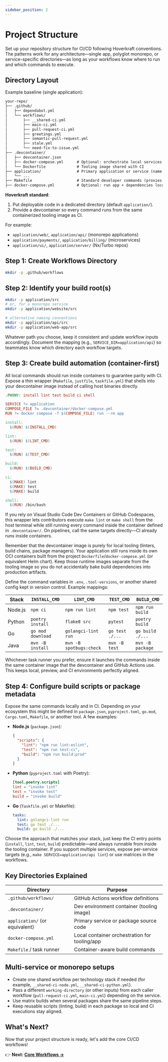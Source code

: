 ```yaml
---
sidebar_position: 2
---
```


# Project Structure

Set up your repository structure for CI/CD following Hoverkraft conventions. The patterns work for any architecture—single app, polyglot monorepo, or service-specific directories—as long as your workflows know where to run and which commands to execute.

## Directory Layout

Example baseline (single application):

```txt
your-repo/
├── .github/
│   ├── dependabot.yml
│   └── workflows/
│       ├── __shared-ci.yml
│       ├── main-ci.yml
│       ├── pull-request-ci.yml
│       ├── greetings.yml
│       ├── semantic-pull-request.yml
│       ├── stale.yml
│       └── need-fix-to-issue.yml
├── .devcontainer/
│   ├── devcontainer.json
│   ├── docker-compose.yml      # Optional: orchestrate local services
│   └── Dockerfile              # Tooling image shared with CI
├── application/                # Primary application or service (name it however you like)
│   └── ...
├── Makefile                    # Standard developer commands (proxies to containers)
├── docker-compose.yml          # Optional: run app + dependencies locally via containers
```

**Hoverkraft standard**:

1. Put deployable code in a dedicated directory (default `application/`).
2. Provide a devcontainer so every command runs from the same containerized tooling image as CI.

For example:

- `application/web/`, `application/api/` (monorepo applications)
- `application/payments/`, `application/billing/` (microservices)
- `application/ui/`, `application/server/` (Nx/Turbo repos)

## Step 1: Create Workflows Directory

```bash
mkdir -p .github/workflows
```

## Step 2: Identify your build root(s)

```bash
mkdir -p application/src
# or, for a monorepo service
mkdir -p application/website/src

# alternative naming conventions
mkdir -p application/api/src
mkdir -p application/web-app/src
```

Whatever path you choose, keep it consistent and update workflow inputs accordingly. Document the mapping (e.g., `SERVICE_DIR=application/api`) so teammates know which directory each workflow targets.

## Step 3: Create build automation (container-first)

All local commands should run inside containers to guarantee parity with CI. Expose a thin wrapper (`Makefile`, `justfile`, `taskfile.yml`) that shells into your devcontainer image instead of calling host binaries directly.

```makefile
.PHONY: install lint test build ci shell

SERVICE ?= application
COMPOSE_FILE ?= .devcontainer/docker-compose.yml
RUN ?= docker compose -f $(COMPOSE_FILE) run --rm app

install:
  $(RUN) $(INSTALL_CMD)

lint:
  $(RUN) $(LINT_CMD)

test:
  $(RUN) $(TEST_CMD)

build:
  $(RUN) $(BUILD_CMD)

ci:
  $(MAKE) lint
  $(MAKE) test
  $(MAKE) build

shell:
  $(RUN) /bin/bash
```

If you rely on Visual Studio Code Dev Containers or GitHub Codespaces, this wrapper lets contributors execute `make lint` or `make shell` from the host terminal while still running every command inside the container defined in `.devcontainer/`. On pipelines, call the same targets directly—CI already runs inside containers.

Remember that the devcontainer image is purely for local tooling (linters, build chains, package managers). Your application still runs inside its own OCI containers built from the project `Dockerfile`/`docker-compose.yml` (or equivalent Helm chart). Keep those runtime images separate from the tooling image so you do not accidentally bake build dependencies into production artifacts.

Define the command variables in `.env`, `.tool-versions`, or another shared config kept in version control. Example mappings:

| Stack   | `INSTALL_CMD`     | `LINT_CMD`              | `TEST_CMD`      | `BUILD_CMD`      |
| ------- | ----------------- | ----------------------- | --------------- | ---------------- |
| Node.js | `npm ci`          | `npm run lint`          | `npm test`      | `npm run build`  |
| Python  | `poetry install`  | `flake8 src`            | `pytest`        | `poetry build`   |
| Go      | `go mod download` | `golangci-lint run`     | `go test ./...` | `go build ./...` |
| Java    | `mvn -B install`  | `mvn -B spotbugs:check` | `mvn -B test`   | `mvn -B package` |

Whichever task runner you prefer, ensure it launches the commands inside the same container image that the devcontainer and GitHub Actions use. This keeps local, preview, and CI environments perfectly aligned.

## Step 4: Configure build scripts or package metadata

Expose the same commands locally and in CI. Depending on your ecosystem this might be defined in `package.json`, `pyproject.toml`, `go.mod`, `Cargo.toml`, `Makefile`, or another tool. A few examples:

- **Node.js** (`package.json`):
  ```json
  {
    "scripts": {
      "lint": "npm run lint:eslint",
      "test": "npm run test:ci",
      "build": "npm run build:prod"
    }
  }
  ```
- **Python** (`pyproject.toml` with Poetry):
  ```toml
  [tool.poetry.scripts]
  lint = "invoke lint"
  test = "invoke test"
  build = "invoke build"
  ```
- **Go** (`Taskfile.yml` or Makefile):
  ```yaml
  tasks:
    lint: golangci-lint run
    test: go test ./...
    build: go build ./...
  ```

Choose the approach that matches your stack, just keep the CI entry points (`install`, `lint`, `test`, `build`) predictable—and always runnable from inside the tooling container. If you support multiple services, expose per-service targets (e.g., `make SERVICE=application/api lint`) or use matrices in the workflows.

## Key Directories Explained

| Directory                      | Purpose                                       |
| ------------------------------ | --------------------------------------------- |
| `.github/workflows/`           | GitHub Actions workflow definitions           |
| `.devcontainer/`               | Dev environment container (tooling image)     |
| `application/` (or equivalent) | Primary service or package source code        |
| `docker-compose.yml`           | Local container orchestration for tooling/app |
| `Makefile` / task runner       | Container-aware build commands                |

## Multi-service or monorepo setups

- Create one shared workflow per technology stack if needed (for example, `__shared-ci-node.yml`, `__shared-ci-python.yml`).
- Pass a different `working-directory` (or other inputs) from each caller workflow (`pull-request-ci.yml`, `main-ci.yml`) depending on the service.
- Use matrix builds when several packages share the same pipeline steps.
- Keep reusable scripts (linting, build) in each package so local and CI executions stay aligned.

## What's Next?

Now that your project structure is ready, let's add the core CI/CD workflows!

👉 **Next: [Core Workflows →](./03-core-workflows.md)**
